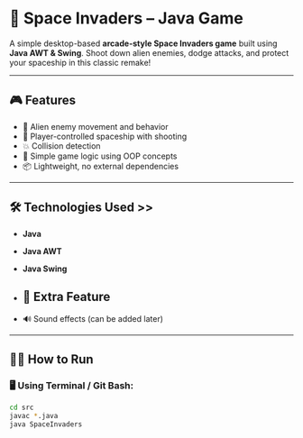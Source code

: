 # 🚀 Space Invaders – Java Game

A simple desktop-based **arcade-style Space Invaders game** built using **Java AWT & Swing**. Shoot down alien enemies, dodge attacks, and protect your spaceship in this classic remake!

---

## 🎮 Features

- 👾 Alien enemy movement and behavior
- 🚀 Player-controlled spaceship with shooting
- 💥 Collision detection
- 🧠 Simple game logic using OOP concepts
- 📦 Lightweight, no external dependencies

---

## 🛠️ **Technologies Used** >>

- **Java**
- **Java AWT**
- **Java Swing**

- ## 📌 Extra Feature
- 🔊 Sound effects (can be added later)


---

## 🧑‍💻 How to Run

### 🖥️ Using Terminal / Git Bash:

```bash
cd src
javac *.java
java SpaceInvaders
                                                                                
